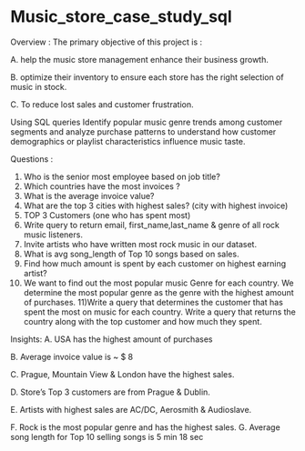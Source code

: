 # Music_store_case_study_sql

Overview : 
The primary objective of this project is :

A. help the music store management enhance their business growth.

B. optimize their inventory to ensure each store has the right selection of music in stock.

C. To reduce lost sales and customer frustration.

Using SQL queries  Identify popular music genre trends among customer segments and analyze purchase patterns to understand how customer demographics or playlist characteristics influence music taste.

Questions : 
1) Who is the senior most employee based on job title?
2) Which countries have the most invoices ?
3) What is the average invoice value?
4) What are the top 3 cities with highest sales? (city with highest invoice)
5) TOP 3 Customers (one who has spent most)
6) Write query to return email, first_name,last_name & genre of all rock music listeners.
7) Invite artists who have written most rock music in our dataset.
8) What is avg song_length of Top 10 songs based on sales.
9) Find how much amount is spent by each customer on highest earning artist?
10) We want to find out the most popular music Genre for each country. 
We determine the most popular genre as the genre with the highest amount of purchases.
11)Write a query that determines the customer that has spent the most on music for each country. 
Write a query that returns the country along with the top customer and how much they spent.

Insights:
A. USA has the highest amount of purchases

B. Average invoice value is ~ $ 8

C. Prague, Mountain View & London have the highest sales.

D. Store’s Top 3 customers are from Prague & Dublin.

E. Artists with highest sales are AC/DC, Aerosmith & Audioslave.

F. Rock is the most popular genre and has the highest sales.
G. Average song length for Top 10 selling songs is 5 min 18 sec






